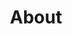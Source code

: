 ---
title: About
bio: "Hey, I'm Eldhose Kuriyan—an Art Director and Graphic Designer based in Toronto. I believe the most impactful design comes from truly understanding vision and purpose. That's why my process starts by stepping into my client's perspective, ensuring that the work I create isn't just visually striking but delivers real, meaningful results."
whatIDo: "Branding, Typography, and Illustration are my playgrounds. Whether it's crafting an identity from scratch or refining an existing one, I thrive on creating designs that connect, communicate, and leave a lasting impact."
experience:
  - Created key art designs for Netflix, crafting compelling visuals for global audiences
  - Helping students at Humber Polytechnic explore, learn, and utilize creative software and studio spaces as a Digital Fluency Advisor
  - Freelance Designer, working across branding, digital, and print
  - Diploma in Advertising and Graphic Design from Humber Polytechnic
  - Bachelors in Fine Arts, Applied Art
achievements:
  - year: 2023
    description: Recognized as one of RGD's Seven Emerging Student Designers at DesignThinkers 2023
  - year: 2019
    description: University First Rank - BFA Applied Art
profileImage: /images/uploads/profile.jpg
--- 
